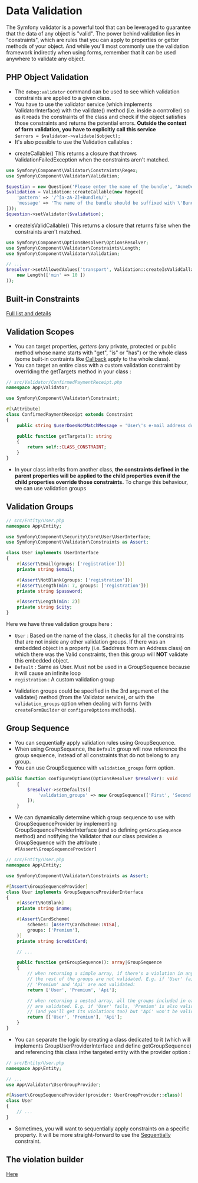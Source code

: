# Data Validation

The Symfony validator is a powerful tool that can be leveraged to guarantee that the data of any object is "valid". The power behind validation lies in "constraints", which are rules that you can apply to properties or getter methods of your object. And while you'll most commonly use the validation framework indirectly when using forms, remember that it can be used anywhere to validate any object.

## PHP Object Validation

* The `debug:validator` command can be used to see which validation constraints are applied to a given class.
* You have to use the validator service (which implements ValidatorInterface) with the validate() method (i.e. inside a controller) so as it reads the constraints of the class and check if the object satisfies those constraints and returns the potential errors.
**Outside the context of form validation, you have to explicitly call this service**<br>
`$errors = $validator->validate($object);` 
* It's also possible to use the Validation callables :
- createCallable()
This returns a closure that throws ValidationFailedException when the constraints aren't matched.
```php
use Symfony\Component\Validator\Constraints\Regex;
use Symfony\Component\Validator\Validation;

$question = new Question('Please enter the name of the bundle', 'AcmeDemoBundle');
$validation = Validation::createCallable(new Regex([
    'pattern' => '/^[a-zA-Z]+Bundle$/',
    'message' => 'The name of the bundle should be suffixed with \'Bundle\'',
]));
$question->setValidator($validation);
```
- createIsValidCallable()
This returns a closure that returns false when the constraints aren't matched.

```php
use Symfony\Component\OptionsResolver\OptionsResolver;
use Symfony\Component\Validator\Constraints\Length;
use Symfony\Component\Validator\Validation;

// ...
$resolver->setAllowedValues('transport', Validation::createIsValidCallable(
    new Length(['min' => 10 ])
));
```

## Built-in Constraints

[Full list and details](https://symfony.com/doc/current/validation.html#constraints)

## Validation Scopes

* You can target properties, *getters* (any private, protected or public method whose name starts with "get", "is" or "has") or the whole class (some built-in contraints like [Callback](https://symfony.com/doc/current/reference/constraints/Callback.html) apply to the whole class).
* You can target an entire class with a custom validation constraint by overriding the getTargets method in your class :
```php
// src/Validator/ConfirmedPaymentReceipt.php
namespace App\Validator;

use Symfony\Component\Validator\Constraint;

#[\Attribute]
class ConfirmedPaymentReceipt extends Constraint
{
    public string $userDoesNotMatchMessage = 'User\'s e-mail address does not match that of the receipt';

    public function getTargets(): string
    {
        return self::CLASS_CONSTRAINT;
    }
}
```
* In your class inherits from another class, **the constraints defined in the parent properties will be applied to the child properties even if the child properties override those constraints.**
To change this behaviour, we can use validation groups

## Validation Groups

```php
// src/Entity/User.php
namespace App\Entity;

use Symfony\Component\Security\Core\User\UserInterface;
use Symfony\Component\Validator\Constraints as Assert;

class User implements UserInterface
{
    #[Assert\Email(groups: ['registration'])]
    private string $email;

    #[Assert\NotBlank(groups: ['registration'])]
    #[Assert\Length(min: 7, groups: ['registration'])]
    private string $password;

    #[Assert\Length(min: 2)]
    private string $city;
}
```
Here we have three validation groups here :
- `User` : Based on the name of the class, it checks for all the constraints that are not inside any other validation groups. If there was an embedded object in a property (i.e. $address from an Address class) on which there was the Valid constraints, then this group will **NOT** validate this embedded object.
- `Default` : Same as User. Must not be used in a GroupSequence because it will cause an infinite loop
- `registration` : A custom validation group

* Validation groups could be specified in the 3rd argument of the validate() method (from the Validator service), or with the `validation_groups` option when dealing with forms (with `createFormBuilder` or `configureOptions` methods).

## Group Sequence

* You can sequentially apply validation rules using GroupSequence.
* When using GroupSequence, the `Default` group will now reference the group sequence, instead of all constraints that do not belong to any group.
* You can use GroupSequence with `validation_groups` form option.
```php
public function configureOptions(OptionsResolver $resolver): void
    {
        $resolver->setDefaults([
            'validation_groups' => new GroupSequence(['First', 'Second']),
        ]);
    }
```
* We can dynamically determine which group sequence to use with GroupSequenceProvider
by implementing GroupSequenceProviderInterface (and so defining `getGroupSequence` method) and notifying the Validator that our class provides a GroupSequence with the attribute :<br> `#[Assert\GroupSequenceProvider]`
```php
// src/Entity/User.php
namespace App\Entity;

use Symfony\Component\Validator\Constraints as Assert;

#[Assert\GroupSequenceProvider]
class User implements GroupSequenceProviderInterface
{
    #[Assert\NotBlank]
    private string $name;

    #[Assert\CardScheme(
        schemes: [Assert\CardScheme::VISA],
        groups: ['Premium'],
    )]
    private string $creditCard;

    // ...

    public function getGroupSequence(): array|GroupSequence
    {
        // when returning a simple array, if there's a violation in any group
        // the rest of the groups are not validated. E.g. if 'User' fails,
        // 'Premium' and 'Api' are not validated:
        return ['User', 'Premium', 'Api'];

        // when returning a nested array, all the groups included in each array
        // are validated. E.g. if 'User' fails, 'Premium' is also validated
        // (and you'll get its violations too) but 'Api' won't be validated:
        return [['User', 'Premium'], 'Api'];
    }
}
```

* You can separate the logic by creating a class dedicated to it (which will implements GroupUserProviderInterface and define getGroupSequence) and referencing this class inthe targeted entity with the provider option :
```php
// src/Entity/User.php
namespace App\Entity;

// ...
use App\Validator\UserGroupProvider;

#[Assert\GroupSequenceProvider(provider: UserGroupProvider::class)]
class User
{
    // ...
}
```

* Sometimes, you will want to sequentially apply constraints on a specific property. It will be more straight-forward to use the [Sequentially](https://symfony.com/doc/current/reference/constraints/Sequentially.html) constraint.

## The violation builder

[Here](https://github.com/symfony/symfony/blob/7.1/src/Symfony/Component/Validator/Violation/ConstraintViolationBuilder.php#L27)